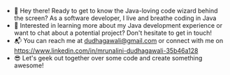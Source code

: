 
- 👋 Hey there! Ready to get to know the Java-loving code wizard behind the screen? As a software developer, I live and breathe coding in Java
- 👀 Interested in learning more about my Java development experience or want to chat about a potential project? Don't hesitate to get in touch!
- 📬 You can reach me at dudhagawali@gmail.com or connect with me on https://www.linkedin.com/in/mrunalini-dudhagawali-35b46a128
- 😎 Let's geek out together over some code and create something awesome!

<!---
common gh cli cmds 

#cmd manuals
https://cli.github.com/manual/

#To Login
gh auth login


#To Clone
gh repo clone <repo name>


#To Commmit/push local code
git add <filename>
git commit -m "commit_msg"
git push -u origin main

--->
